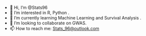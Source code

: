 - 👋 Hi, I’m @Stats96
- 👀 I’m interested in R, Python .
- 🌱 I’m currently learning Machine Learning and Survival Analysis .
- 💞️ I’m looking to collaborate on GWAS.
- 📫 How to reach me: Stats_96@outlook.com

<!---
Stats96/Stats96 is a ✨ special ✨ repository because its `README.md` (this file) appears on your GitHub profile.
You can click the Preview link to take a look at your changes.
--->
